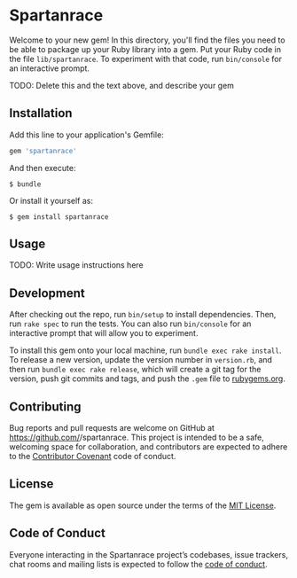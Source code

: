 # Spartanrace

Welcome to your new gem! In this directory, you'll find the files you need to be able to package up your Ruby library into a gem. Put your Ruby code in the file `lib/spartanrace`. To experiment with that code, run `bin/console` for an interactive prompt.

TODO: Delete this and the text above, and describe your gem

## Installation

Add this line to your application's Gemfile:

```ruby
gem 'spartanrace'
```

And then execute:

    $ bundle

Or install it yourself as:

    $ gem install spartanrace

## Usage

TODO: Write usage instructions here

## Development

After checking out the repo, run `bin/setup` to install dependencies. Then, run `rake spec` to run the tests. You can also run `bin/console` for an interactive prompt that will allow you to experiment.

To install this gem onto your local machine, run `bundle exec rake install`. To release a new version, update the version number in `version.rb`, and then run `bundle exec rake release`, which will create a git tag for the version, push git commits and tags, and push the `.gem` file to [rubygems.org](https://rubygems.org).

## Contributing

Bug reports and pull requests are welcome on GitHub at https://github.com/<maharvey2>/spartanrace. This project is intended to be a safe, welcoming space for collaboration, and contributors are expected to adhere to the [Contributor Covenant](http://contributor-covenant.org) code of conduct.

## License

The gem is available as open source under the terms of the [MIT License](https://opensource.org/licenses/MIT).

## Code of Conduct

Everyone interacting in the Spartanrace project’s codebases, issue trackers, chat rooms and mailing lists is expected to follow the [code of conduct](https://github.com/<maharvey2>/spartanrace/blob/master/CODE_OF_CONDUCT.md).
